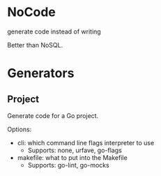 # NoCode

generate code instead of writing

Better than NoSQL.


# Generators

## Project

Generate code for a Go project.

Options:
 - cli:  which command line flags interpreter to use
   - Supports:  none, urfave, go-flags
 - makefile:  what to put into the Makefile
   - Supports:  go-lint, go-mocks